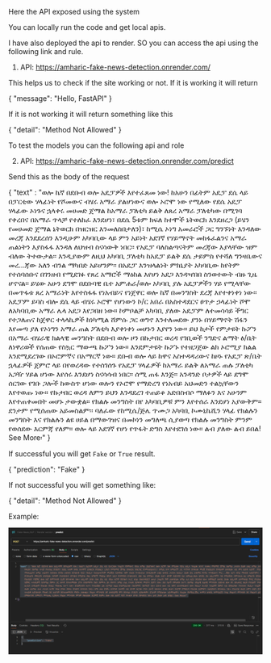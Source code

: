 Here the API exposed using the system

You can locally run the code and get local apis.

I have also deployed the api to render.
SO you can access the api using the following link and rule.

1. API: https://amharic-fake-news-detection.onrender.com/

This helps us to check if the site working or not.
If it is working it will return

{
"message": "Hello, FastAPI"
}

If it is not working it will return something like this

{
"detail": "Method Not Allowed"
}

To test the models you can the following api and role

2. API: https://amharic-fake-news-detection.onrender.com/predict

Send this as the body of the request

{
"text" : "ወሎ ኬኛ በደቡብ ወሎ አዴፓዎች እየተፈጸመ ነው! ከአሁን በፊትም አዴፓ ደሴ ላይ በፓርቲው ሃላፊነት የሾመውና ብሄሩ አማራ ያልሆነውና ወሎ ኦሮሞ ነው የሚለው የደሴ አዴፓ ሃላፊው ኦነጉና ኋላቀሩ መሀመድ ጀማል ከአማራ ፓለቲካ ይልቅ ለጸረ አማራ ፓለቲካው በሚገባ የቀረበና በአማራ ጥላቻ የተለከፈ እንደሆነ፣ በደሴ 5ቱም ክፍለ ከተሞች ኔትወርክ እንደዘረጋ (ይሄን የመሀመድ ጀማል ኔትወርክ በዝርዝር እንመለስበታለን)፣ ከሚሴ ኦነግ አመራሮች ጋር ግንኙነት እንዳለው መረጃ እንደደረሰን እንዲሁም አካባቢው ላይ ምን አይነት አደገኛ የሃይማኖት መከፋፈልንና አማራ ጠልነትን እያስፋፋ እንዳለ ለህዝብ ስናሳውቅ ነበር፡፡ የአዴፓ ባለስልጣናትም መረጃው እያላቸው ዝም ብለው ትተውታል፡፡ እንዲያውም ለዚህ አካባቢ ፓለቲካ ከአዴፓ ይልቅ ደሴ ታይምስ የተሻለ ግንዛቤውና መረ...ጃው አለን ብንል ማካበድ አይሆንም፡፡ በአዴፓ እንዝላልነት ምክኒያት አካባቢው ከየትም የተሰባሰቡና በገንዘብ የሚደገፉ የጸረ አማሮች ማዕከል እየሆነ አደጋ እንዳዣበበ ስንወተውት ብዙ ጊዜ ሆኖናል፡፡ ይሄው አሁን ደግሞ በደቡባዊ ቤተ አምሐራ/ወሎ አካባቢ ያሉ አዴፓዎችን ሃይ የሚላቸው በመጥፋቱ ጸረ አማራነት እየተስፋፋ የነአብይና የነጀዋር ወሎ ኬኛ በመንግስት ደረጃ እየተቀነቀነ ነው፡፡ አዴፓም ይባስ ብሎ ደሴ ላይ ብሄሩ ኦሮሞ የሆነውን ኮ/ር አበራ በአስተዳደርና ፀጥታ ኃላፊነት ሾሞ ለአካባቢው አማራ ሌላ አደጋ እየጋበዘ ነው። ኮምቦልቻ አካባቢ ያለው አዴፓም ለተመሳሳይ ችግር የተጋለጠና ከጀዋር ተላላኪዎች ከነካሚል ሸምሱ ጋር ወግኖ እንተለመደው ያንኑ በሃይማኖት ሽፋን እየመጣ ያለ የኦነግን አማራ ጠል ፖለቲካ እያቀነቀነ መሆኑን እያየን ነው። ይህ ከታች የምታዩት ኩፖን በአማራ ብሄራዊ ክልላዊ መንግስት በደቡብ ወሎ ዞን በኩታበር ወረዳ የገቢወች ንግድና ልማት ፅ/ቤት ለነዋሪወች የሰጠው የስኳር ማውጫ ኩፖን ነው። እንደምታዩት ኩፖኑ የተዘጋጀው ልክ ኦሮሚያ ክልል እንደሚደረገው በኦሮምኛና በአማርኛ ነው። ደቡብ ወሎ ላይ ከዋና አስተዳዳሪውና ከዞኑ የአዴፓ ጽ/ቤት ኋላፊዎች ጀምሮ ላይ በየወረዳው የተሰገሰጉ የአዴፓ ሃላፊዎች ከአማራ ይልቅ ለአማራ ጠሉ ፓለቲካ አጋዥ ሃይል ሆነው እየሰሩ እንደሆነ ስናሳሳብ ነበር፡፡ ሰሚ ጠፋ እንጅ፡፡ አንዳንድ ቦታዎች ላይ ደግሞ ሰርገው የገቡ ጋሎች ከውስጥ ሆነው ወሎን የኦሮሞ የማድረግ የነአብይ አህመድን ተልኳቸውን እየተወጡ ነው። የኩታበር ወረዳ ለምን ይህን እንዳደረገ ተጠይቆ አድበስብሶ ማለፉን እና አሁንም እየተጠቀመበት መሆኑ ታውቋል። የክልሉ መንግስት በየ አካባቢዎቹ ምን እየተሰራ እንደሆነ አያውቅም። ደንታም የሚሰጠው አይመስልም፡፡ ባለፈው የከሚሴ/ጅሌ ጥሙጋ አካባቢ ኮሙኒኬሺን ሃላፊ የክልሉን መንግስት እና የክልሉን ልዩ ሀይል በማውገዝና በመኮነን መግለጫ ሲያወጣ የክልሉ መንግስት ምንም የወሰደው እርምጃ የለም። ወሎ ላይ አደገኛ የሆነ የጥፋት ድግስ እየተደገሰ ነው። ልብ ያለው ልብ ይበል! See More፡"
}

If successful you will get `Fake` or `True` result.

{
"prediction": "Fake"
}

If not successful you will get something like:

{
"detail": "Method Not Allowed"
}

Example:

![alt text](image.png)
